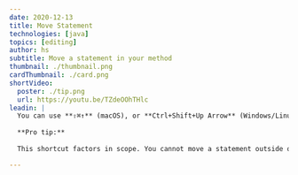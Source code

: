 ```yaml
---
date: 2020-12-13
title: Move Statement
technologies: [java]
topics: [editing]
author: hs
subtitle: Move a statement in your method
thumbnail: ./thumbnail.png
cardThumbnail: ./card.png
shortVideo:
  poster: ./tip.png
  url: https://youtu.be/TZdeOOhTHlc
leadin: |
  You can use **⇧⌘↑** (macOS), or **Ctrl+Shift+Up Arrow** (Windows/Linux), to move a line up. To move a statement down use **⇧⌘↓** (macOS), or **Ctrl+Shift+Down Arrow** (Windows/Linux).   
  
  **Pro tip:**
  
  This shortcut factors in scope. You cannot move a statement outside of the scope its contained within.

---
```

